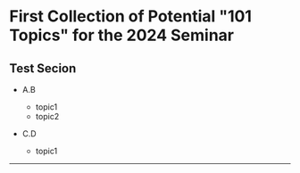 # First Collection of Potential "101 Topics" for the 2024 Seminar


## Test Secion

- A.B
  - topic1
  - topic2

- C.D
  - topic1

---
